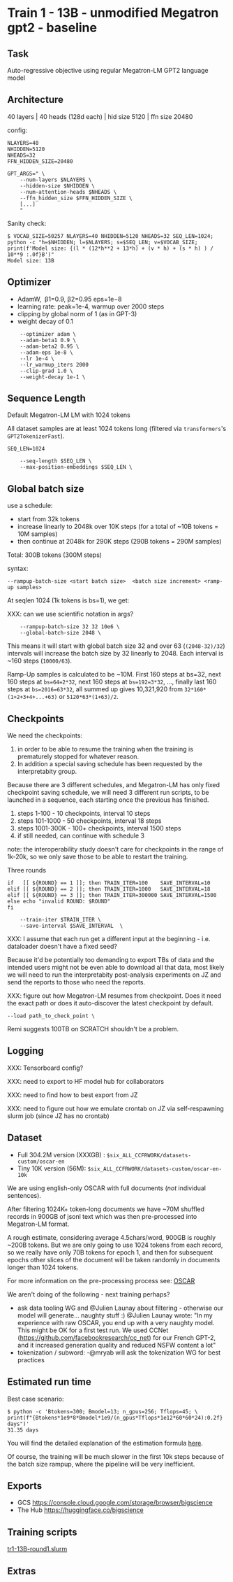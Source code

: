 # Train 1 - 13B - unmodified Megatron gpt2 - baseline


## Task

Auto-regressive objective using regular Megatron-LM GPT2 language model



## Architecture

40 layers | 40 heads (128d each) | hid size 5120 | ffn size 20480


config:
```
NLAYERS=40
NHIDDEN=5120
NHEADS=32
FFN_HIDDEN_SIZE=20480

GPT_ARGS=" \
    --num-layers $NLAYERS \
    --hidden-size $NHIDDEN \
    --num-attention-heads $NHEADS \
    --ffn_hidden_size $FFN_HIDDEN_SIZE \
    [...]
    "
```

Sanity check:
```
$ VOCAB_SIZE=50257 NLAYERS=40 NHIDDEN=5120 NHEADS=32 SEQ_LEN=1024; python -c "h=$NHIDDEN; l=$NLAYERS; s=$SEQ_LEN; v=$VOCAB_SIZE; print(f'Model size: {(l * (12*h**2 + 13*h) + (v * h) + (s * h) ) / 10**9 :.0f}B')"
Model size: 13B
```


## Optimizer

- AdamW,  β1=0.9, β2=0.95 eps=1e−8
- learning rate: peak=1e-4, warmup over 2000 steps
- clipping by global norm of 1 (as in GPT-3)
- weight decay of 0.1

```
    --optimizer adam \
    --adam-beta1 0.9 \
    --adam-beta2 0.95 \
    --adam-eps 1e-8 \
    --lr 1e-4 \
    --lr_warmup_iters 2000
    --clip-grad 1.0 \
    --weight-decay 1e-1 \

```


## Sequence Length

Default Megatron-LM LM with 1024 tokens

All dataset samples are at least 1024 tokens long (filtered via `transformers`'s `GPT2TokenizerFast`).

```
SEQ_LEN=1024

    --seq-length $SEQ_LEN \
    --max-position-embeddings $SEQ_LEN \

```


## Global batch size

use a schedule:

- start from 32k tokens
- increase linearly to 2048k over 10K steps (for a total of ~10B tokens = 10M samples)
- then continue at 2048k for 290K steps (290B tokens = 290M samples)

Total: 300B tokens (300M steps)

syntax:
```
--rampup-batch-size <start batch size>  <batch size increment> <ramp-up samples>
```

At seqlen 1024 (1k tokens is bs=1), we get:

XXX: can we use scientific notation in args?

```
    --rampup-batch-size 32 32 10e6 \
    --global-batch-size 2048 \
```

This means it will start with global batch size 32 and over 63 (`(2048-32)/32`) intervals will increase the
batch size by 32 linearly to 2048. Each interval is ~160 steps (`10000/63`).

Ramp-Up samples is calculated to be ~10M. First 160 steps at bs=32, next 160 steps at `bs=64=2*32`, next 160 steps at `bs=192=3*32`, ..., finally last 160 steps at `bs=2016=63*32`, all summed up gives 10,321,920 from `32*160*(1+2+3+4+...+63)` or `5120*63*(1+63)/2`.


## Checkpoints

We need the checkpoints:

1. in order to be able to resume the training when the training is prematurely stopped for whatever reason.
2. In addition a special saving schedule has been requested by the interpretabity group.

Because there are 3 different schedules, and Megatron-LM has only fixed checkpoint saving schedule, we will need 3 different run scripts, to be launched in a sequence, each starting once the previous has finished.

1. steps 1-100 - 10 checkpoints, interval 10 steps
2. steps 101-1000 - 50 checkpoints, interval 18 steps
3. steps 1001-300K - 100+ checkpoints, interval 1500 steps
4. if still needed, can continue with schedule 3

note: the interoperability study doesn't care for checkpoints in the range of 1k-20k, so we only save those to be able to restart the training.

Three rounds

```
if   [[ ${ROUND} == 1 ]]; then TRAIN_ITER=100    SAVE_INTERVAL=10
elif [[ ${ROUND} == 2 ]]; then TRAIN_ITER=1000   SAVE_INTERVAL=18
elif [[ ${ROUND} == 3 ]]; then TRAIN_ITER=300000 SAVE_INTERVAL=1500
else echo "invalid ROUND: $ROUND"
fi

    --train-iter $TRAIN_ITER \
    --save-interval $SAVE_INTERVAL  \
```

XXX: I assume that each run get a different input at the beginning - i.e. dataloader doesn't have a fixed seed?

Because it'd be potentially too demanding to export TBs of data and the intended users might not be even able to download all that data, most likely we will need to run the interpretabity post-analysis experiments on JZ and send the reports to those who need the reports.

XXX: figure out how Megatron-LM resumes from checkpoint. Does it need the exact path or does it auto-discover the latest checkpoint by default.

```
--load path_to_check_point \
```


Remi suggests 100TB on SCRATCH shouldn't be a problem.


## Logging

XXX: Tensorboard config?

XXX: need to export to HF model hub for collaborators

XXX: need to find how to best export from JZ

XXX: need to figure out how we emulate crontab on JZ via self-respawning slurm job (since JZ has no crontab)


## Dataset


- Full 304.2M version (XXXGB) : `$six_ALL_CCFRWORK/datasets-custom/oscar-en`
- Tiny 10K version (56M): `$six_ALL_CCFRWORK/datasets-custom/oscar-en-10k`

We are using english-only OSCAR with full documents (*not* individual sentences).

After filtering 1024K+ token-long documents we have ~70M shuffled records in 900GB of jsonl text which was then pre-processed into Megatron-LM format.

A rough estimate, considering average 4.5chars/word, 900GB is roughly ~200B tokens. But we are only going to use 1024 tokens from each record, so we really have only 70B tokens for epoch 1, and then for subsequent epochs other slices of the document will be taken randomly in documents longer than 1024 tokens.

For more information on the pre-processing process see: [OSCAR](../../data/oscar/README.md)

We aren't doing of the following - next training perhaps?

- ask data tooling WG and @Julien Launay about filtering - otherwise our model will generate… naughty stuff :)  @Julien Launay wrote: "In my experience with raw OSCAR, you end up with a very naughty model. This might be OK for a first test run. We used CCNet (https://github.com/facebookresearch/cc_net) for our French GPT-2, and it increased generation quality and reduced NSFW content a lot"
- tokenization / subword:
   -@mryab will ask the tokenization WG for best practices



## Estimated run time

Best case scenario:
```
$ python -c 'Btokens=300; Bmodel=13; n_gpus=256; Tflops=45; \
print(f"{Btokens*1e9*8*Bmodel*1e9/(n_gpus*Tflops*1e12*60*60*24):0.2f} days")'
31.35 days
```

You will find the detailed explanation of the estimation formula [here](../../math/README.md#estimate-model-training-time).

Of course, the training will be much slower in the first 10k steps because of the batch size rampup, where the pipeline will be very inefficient.



## Exports

- GCS https://console.cloud.google.com/storage/browser/bigscience
- The Hub https://huggingface.co/bigscience


## Training scripts

[tr1-13B-round1.slurm](./tr1-13B-round1.slurm)



## Extras
